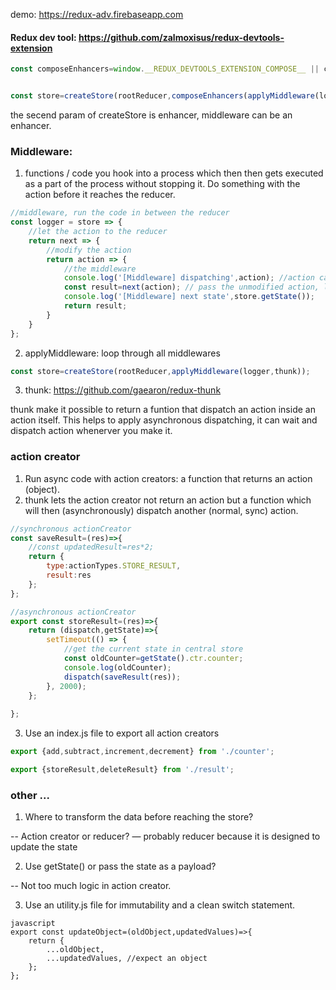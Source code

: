 demo: https://redux-adv.firebaseapp.com

#### Redux dev tool:  https://github.com/zalmoxisus/redux-devtools-extension

```javascript
const composeEnhancers=window.__REDUX_DEVTOOLS_EXTENSION_COMPOSE__ || compose; //fallback compose function


const store=createStore(rootReducer,composeEnhancers(applyMiddleware(logger,thunk)));
```
the secend param of createStore is enhancer, middleware can be an enhancer.

### Middleware: 
1. functions / code you hook into a process which then then gets executed as a part of the process without stopping it. Do something with the action before it reaches the reducer.
```javascript
//middleware, run the code in between the reducer
const logger = store => {
    //let the action to the reducer
    return next => {
        //modify the action
        return action => {
            //the middleware
            console.log('[Middleware] dispatching',action); //action can be changed here
            const result=next(action); // pass the unmodified action, let the action continue to the reducer
            console.log('[Middleware] next state',store.getState());
            return result;
        }
    }
};
```
2. applyMiddleware: loop through all middlewares

```javascript
const store=createStore(rootReducer,applyMiddleware(logger,thunk));
```

3.  thunk: https://github.com/gaearon/redux-thunk

thunk make it possible to return a funtion that dispatch an action inside an action itself. This helps to apply asynchronous dispatching, it can wait and dispatch action whenerver you make it.



### action creator
1. Run async code with action creators: a function that returns an action (object). 
2. thunk lets the action creator not return an action but a function which will then (asynchronously) dispatch another (normal, sync) action.

```javascript
//synchronous actionCreator
const saveResult=(res)=>{
    //const updatedResult=res*2;
    return {
        type:actionTypes.STORE_RESULT,
        result:res
    };
};

//asynchronous actionCreator
export const storeResult=(res)=>{
    return (dispatch,getState)=>{
        setTimeout(() => {
            //get the current state in central store
            const oldCounter=getState().ctr.counter;
            console.log(oldCounter);
            dispatch(saveResult(res));
        }, 2000);
    };
       
};
```

3. Use an index.js file to export all action creators
```javascript
export {add,subtract,increment,decrement} from './counter';

export {storeResult,deleteResult} from './result';
```

### other ...
1. Where to transform the data before reaching the store? 

-- Action creator or reducer? — probably reducer because it is designed to update the state

2. Use getState() or pass the state as a payload? 

-- Not too much logic in action creator.

3. Use an utility.js file for immutability and a clean switch statement.
```
javascript
export const updateObject=(oldObject,updatedValues)=>{
    return {
        ...oldObject,
        ...updatedValues, //expect an object
    };
};
```
